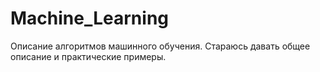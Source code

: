 # Machine_Learning
Описание алгоритмов машинного обучения. Стараюсь давать общее описание и практические примеры.
